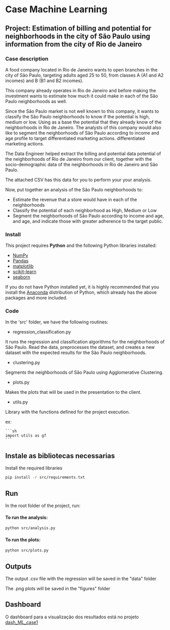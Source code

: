 # Case Machine Learning
## Project: Estimation of billing and potential for neighborhoods in the city of São Paulo using information from the city of Rio de Janeiro

### Case description 

A food company located in Rio de Janeiro wants to open branches in the city of São Paulo, targeting adults aged 25 to 50, from classes A (A1 and A2 incomes) and B (B1 and B2 incomes).

This company already operates in Rio de Janeiro and before making the investment wants to estimate how much it could make in each of the São Paulo neighborhoods as well.

Since the São Paulo market is not well known to this company, it wants to classify the São Paulo neighborhoods to know if the potential is high, medium or low. Using as a base the potential that they already know of the neighborhoods in Rio de Janeiro. The analysts of this company would also like to segment the neighborhoods of São Paulo according to income and age profile to target differentiated marketing actions. differentiated marketing actions.

The Data Engineer helped extract the billing and potential data potential of the neighborhoods of Rio de Janeiro from our client, together with the socio-demographic data of the neighborhoods in Rio de Janeiro and São Paulo.

The attached CSV has this data for you to perform your your analysis.

Now, put together an analysis of the São Paulo neighborhoods to:
- Estimate the revenue that a store would have in each of the neighborhoods
- Classify the potential of each neighborhood as High, Medium or Low
- Segment the neighborhoods of São Paulo according to income and age, and
age, and indicate those with greater adherence to the target public.

### Install

This project requires **Python** and the following Python libraries installed:

- [NumPy](http://www.numpy.org/)
- [Pandas](http://pandas.pydata.org/)
- [matplotlib](http://matplotlib.org/)
- [scikit-learn](http://scikit-learn.org/stable/)
- [seaborn](https://seaborn.pydata.org/)

If you do not have Python installed yet, it is highly recommended that you install the [Anaconda](https://www.anaconda.com/download/) distribution of Python, which already has the above packages and more included. 


### Code

In the 'src' folder, we have the following routines:

- regression_classification.py

It runs the regression and classification algorithms for the neighborhoods of São Paulo. Read the data, preprocesses the dataset, and creates a new dataset with the expected results for the São Paulo neighborhoods.

- clustering.py

Segments the neighborhoods of São Paulo using Agglomerative Clustering.

- plots.py

Makes the plots that will be used in the presentation to the client.

- utils.py

Library with the functions defined for the project execution. 

ex: 

	```sh
	import utils as gf
	```


## Instale as bibliotecas necessarias

Install the required libraries

```sh
pip install -r src/requirements.txt
```


## Run

In the root folder of the project, run:

#### To run the analysis:
```sh
python src/analysis.py
```

#### To run the plots:
```sh
python src/plots.py
```

## Outputs

The output .csv file with the regression will be saved in the "data" folder

The .png plots will be saved in the "figures" folder

## Dashboard

O dashboard para a visualização dos resultados está no projeto [dash_ML_case1](https://github.com/calixtops/dash_ML_case1)

